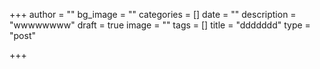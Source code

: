 +++
author = ""
bg_image = ""
categories = []
date = ""
description = "wwwwwwww"
draft = true
image = ""
tags = []
title = "ddddddd"
type = "post"

+++
